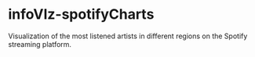 # infoVIz-spotifyCharts
Visualization of the most listened artists in different regions on the Spotify streaming platform.
